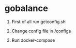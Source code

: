 # gobalance
1) First of all run getconfig.sh

2) Change config file in /configs 

3) Run docker-compose 
